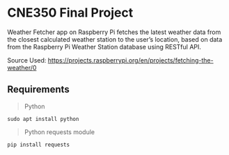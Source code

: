 # CNE350 Final Project
Weather Fetcher app on Raspberry Pi fetches the latest weather data from the closest calculated weather station to the user’s location, based on data from the Raspberry Pi Weather Station database using RESTful API. 

Source Used: https://projects.raspberrypi.org/en/projects/fetching-the-weather/0

## Requirements

> Python
```
sudo apt install python
```
> Python requests module
```
pip install requests
```

